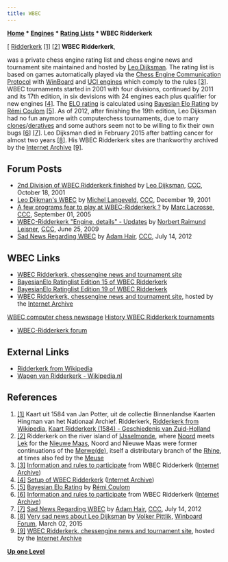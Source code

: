 ```yaml
---
title: WBEC
---
```

**[Home](Home "Home") \* [Engines](Engines "Engines") \* [Rating Lists](Engine_Rating_Lists "Engine Rating Lists") \* WBEC Ridderkerk**



[ [Ridderkerk](https://en.wikipedia.org/wiki/Ridderkerk) <a id="cite-note-1" href="#cite-ref-1">[1]</a> <a id="cite-note-2" href="#cite-ref-2">[2]</a>
**WBEC Ridderkerk**,  
 
was a private chess engine rating list and chess engine news and tournament site maintained and hosted by [Leo Dijksman](Leo_Dijksman "Leo Dijksman"). The rating list is based on games automatically played via the [Chess Engine Communication Protocol](Chess_Engine_Communication_Protocol "Chess Engine Communication Protocol") with [WinBoard](Category:WinBoard "Category:WinBoard") and [UCI engines](Category:UCI "Category:UCI") which comply to the rules <a id="cite-note-3" href="#cite-ref-3">[3]</a>. WBEC tournaments started in 2001 with four divisions, continued by 2011 and its 17th edition, in six devisions with 24 engines each plus qualifier for new engines <a id="cite-note-4" href="#cite-ref-4">[4]</a>. The [ELO rating](https://en.wikipedia.org/wiki/Elo_rating_system) is calculated using [Bayesian Elo Rating](index.php?title=Bayesian_Elo_Rating&action=edit&redlink=1 "Bayesian Elo Rating (page does not exist)") by [Rémi Coulom](R%C3%A9mi_Coulom "Rémi Coulom") <a id="cite-note-5" href="#cite-ref-5">[5]</a>. As of 2012, after finishing the 19th edition, Leo Dijksman had no fun anymore with computerchess tournaments, due to many [clones](Category:Clone "Category:Clone")/[deratives](Category:Derivative "Category:Derivative") and some authors seem not to be willing to fix their own bugs <a id="cite-note-6" href="#cite-ref-6">[6]</a> <a id="cite-note-7" href="#cite-ref-7">[7]</a>. Leo Dijksman died in February 2015 after battling cancer for almost two years <a id="cite-note-8" href="#cite-ref-8">[8]</a>. His WBEC Ridderkerk sites are thankworthy archived by the [Internet Archive](https://en.wikipedia.org/wiki/Internet_Archive) <a id="cite-note-9" href="#cite-ref-9">[9]</a>. 



## Forum Posts


* [2nd Division of WBEC Ridderkerk finished](https://www.stmintz.com/ccc/index.php?id=193378) by [Leo Dijksman](Leo_Dijksman "Leo Dijksman"), [CCC](CCC "CCC"), October 18, 2001
* [Leo Dijkman's WBEC](https://www.stmintz.com/ccc/index.php?id=202604) by [Michel Langeveld](Michel_Langeveld "Michel Langeveld"), [CCC](CCC "CCC"), December 19, 2001
* [A few programs fear to play at WBEC-Ridderkerk ?](https://www.stmintz.com/ccc/index.php?id=446870) by [Marc Lacrosse](index.php?title=Marc_Lacrosse&action=edit&redlink=1 "Marc Lacrosse (page does not exist)"), [CCC](CCC "CCC"), September 01, 2005
* [WBEC-Ridderkerk "Engine, details" - Updates](http://www.talkchess.com/forum/viewtopic.php?t=28635) by [Norbert Raimund Leisner](Norbert_Raimund_Leisner "Norbert Raimund Leisner"), [CCC](CCC "CCC"), June 25, 2009
* [Sad News Regarding WBEC](http://www.talkchess.com/forum/viewtopic.php?t=44424) by [Adam Hair](Adam_Hair "Adam Hair"), [CCC](CCC "CCC"), July 14, 2012


## WBEC Links


* [WBEC Ridderkerk, chessengine news and tournament site](http://wbec-ridderkerk.nl)
* [BayesianElo Ratinglist Edition 15 of WBEC Ridderkerk](http://wbec-ridderkerk.nl/html/BayesianElo_ed15.htm)
* [BayesianElo Ratinglist Edition 19 of WBEC Ridderkerk](http://wbec-ridderkerk.nl/html/BayesianElo_ed19.htm)
* [WBEC Ridderkerk, chessengine news and tournament site](https://web.archive.org/web/20150220035309/http://wbec-ridderkerk.nl/index.html), hosted by the [Internet Archive](https://en.wikipedia.org/wiki/Internet_Archive)


 [WBEC computer chess newspage](https://web.archive.org/web/20150213182756/http://wbec-ridderkerk.nl/html/newspage.htm)
 [History WBEC Ridderkerk tournaments](https://web.archive.org/web/20150213213132/http://wbec-ridderkerk.nl/html/history.htm)
* [WBEC-Ridderkerk forum](http://wbec-ridderkerk.forumotion.com/)


## External Links


* [Ridderkerk from Wikipedia](https://en.wikipedia.org/wiki/Ridderkerk)
* [Wapen van Ridderkerk - Wikipedia.nl](http://nl.wikipedia.org/wiki/Wapen_van_Ridderkerk)


## References


1. <a id="cite-ref-1" href="#cite-note-1">[1]</a> Kaart uit 1584 van Jan Potter, uit de collectie Binnenlandse Kaarten Hingman van het Nationaal Archief. Ridderkerk, [Ridderkerk from Wikipedia](https://en.wikipedia.org/wiki/Ridderkerk), [Kaart Ridderkerk (1584) - Geschiedenis van Zuid-Holland](http://www.geschiedenisvanzuidholland.nl/collecties/kaart-ridderkerk-1584-)
2. <a id="cite-ref-2" href="#cite-note-2">[2]</a> Ridderkerk on the river island of [IJsselmonde](https://en.wikipedia.org/wiki/IJsselmonde_%28island%29), where [Noord](https://en.wikipedia.org/wiki/Noord_%28river%29) meets [Lek](https://en.wikipedia.org/wiki/Lek_%28river%29) for the [Nieuwe Maas](https://en.wikipedia.org/wiki/Nieuwe_Maas), Noord and Nieuwe Maas were former continuations of the [Merwe(de)](https://en.wikipedia.org/wiki/Merwede), itself a distributary branch of the [Rhine](https://en.wikipedia.org/wiki/Rhine), at times also fed by the [Meuse](https://en.wikipedia.org/wiki/Meuse_%28river%29)
3. <a id="cite-ref-3" href="#cite-note-3">[3]</a> [Information and rules to participate](https://web.archive.org/web/20150213221910/http://wbec-ridderkerk.nl/html/info.htm) from WBEC Ridderkerk ([Internet Archive](https://en.wikipedia.org/wiki/Internet_Archive))
4. <a id="cite-ref-4" href="#cite-note-4">[4]</a> [Setup of WBEC Ridderkerk](https://web.archive.org/web/20150220035309/http://wbec-ridderkerk.nl/index.html) ([Internet Archive](https://en.wikipedia.org/wiki/Internet_Archive))
5. <a id="cite-ref-5" href="#cite-note-5">[5]</a> [Bayesian Elo Rating](http://remi.coulom.free.fr/Bayesian-Elo/) by [Rémi Coulom](R%C3%A9mi_Coulom "Rémi Coulom")
6. <a id="cite-ref-6" href="#cite-note-6">[6]</a> [Information and rules to participate](https://web.archive.org/web/20150213221910/http://wbec-ridderkerk.nl/html/info.htm) from WBEC Ridderkerk ([Internet Archive](https://en.wikipedia.org/wiki/Internet_Archive))
7. <a id="cite-ref-7" href="#cite-note-7">[7]</a> [Sad News Regarding WBEC](http://www.talkchess.com/forum/viewtopic.php?t=44424) by [Adam Hair](Adam_Hair "Adam Hair"), [CCC](CCC "CCC"), July 14, 2012
8. <a id="cite-ref-8" href="#cite-note-8">[8]</a> [Very sad news about Leo Dijksman](http://www.open-aurec.com/wbforum/viewtopic.php?f=2&t=53371) by [Volker Pittlik](index.php?title=Volker_Pittlik&action=edit&redlink=1 "Volker Pittlik (page does not exist)"), [Winboard Forum](Computer_Chess_Forums "Computer Chess Forums"), March 02, 2015
9. <a id="cite-ref-9" href="#cite-note-9">[9]</a> [WBEC Ridderkerk, chessengine news and tournament site](https://web.archive.org/web/20150220035309/http://wbec-ridderkerk.nl/index.html), hosted by the [Internet Archive](https://en.wikipedia.org/wiki/Internet_Archive)

**[Up one Level](Engine_Rating_Lists "Engine Rating Lists")**







 
